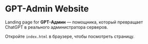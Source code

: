 # GPT-Admin Website

Landing page for **GPT-Админ** — помощника, который превращает ChatGPT в реального администратора серверов.

Откройте `index.html` в браузере, чтобы посмотреть страницу.
